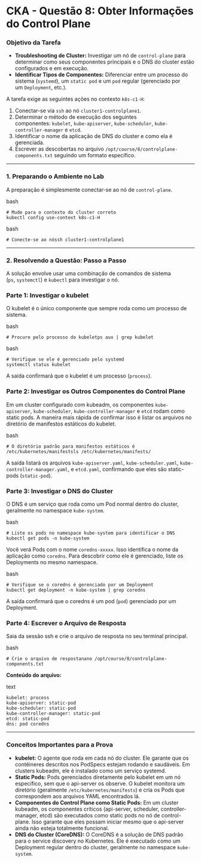 # **CKA - Questão 8: Obter Informações do Control Plane**

### **Objetivo da Tarefa**

- **Troubleshooting de Cluster:** Investigar um nó de `control-plane` para determinar como seus componentes principais e o DNS do cluster estão configurados e em execução.
- **Identificar Tipos de Componentes:** Diferenciar entre um processo do sistema (`systemd`), um `static pod` e um `pod` regular (gerenciado por um `Deployment`, etc.).

A tarefa exige as seguintes ações no contexto `k8s-c1-H`:

1. Conectar-se via `ssh` ao nó `cluster1-controlplane1`.
2. Determinar o método de execução dos seguintes componentes: `kubelet`, `kube-apiserver`, `kube-scheduler`, `kube-controller-manager` e `etcd`.
3. Identificar o nome da aplicação de DNS do cluster e como ela é gerenciada.
4. Escrever as descobertas no arquivo `/opt/course/8/controlplane-components.txt` seguindo um formato específico.

---

### **1. Preparando o Ambiente no Lab**

A preparação é simplesmente conectar-se ao nó de `control-plane`.

bash

```
# Mude para o contexto do cluster correto
kubectl config use-context k8s-c1-H
```

bash

```
# Conecte-se ao nóssh cluster1-controlplane1
```

---

### **2. Resolvendo a Questão: Passo a Passo**

A solução envolve usar uma combinação de comandos de sistema (`ps`, `systemctl`) e `kubectl` para investigar o nó.

### **Parte 1: Investigar o kubelet**

O kubelet é o único componente que sempre roda como um processo de sistema.

bash

```
# Procure pelo processo do kubeletps aux | grep kubelet
```

bash

```
# Verifique se ele é gerenciado pelo systemd
systemctl status kubelet
```

A saída confirmará que o kubelet é um processo (`process`).

### **Parte 2: Investigar os Outros Componentes do Control Plane**

Em um cluster configurado com kubeadm, os componentes `kube-apiserver`, `kube-scheduler`, `kube-controller-manager` e `etcd` rodam como static pods. A maneira mais rápida de confirmar isso é listar os arquivos no diretório de manifestos estáticos do kubelet.

bash

```
# O diretório padrão para manifestos estáticos é /etc/kubernetes/manifestsls /etc/kubernetes/manifests/
```

A saída listará os arquivos `kube-apiserver.yaml`, `kube-scheduler.yaml`, `kube-controller-manager.yaml`, e `etcd.yaml`, confirmando que eles são static-pods (`static-pod`).

### **Parte 3: Investigar o DNS do Cluster**

O DNS é um serviço que roda como um Pod normal dentro do cluster, geralmente no namespace `kube-system`.

bash

```
# Liste os pods no namespace kube-system para identificar o DNS
kubectl get pods -n kube-system
```

Você verá Pods com o nome `coredns-xxxxx`. Isso identifica o nome da aplicação como `coredns`. Para descobrir como ele é gerenciado, liste os Deployments no mesmo namespace.

bash

```
# Verifique se o coredns é gerenciado por um Deployment
kubectl get deployment -n kube-system | grep coredns
```

A saída confirmará que o coredns é um pod (`pod`) gerenciado por um Deployment.

### **Parte 4: Escrever o Arquivo de Resposta**

Saia da sessão ssh e crie o arquivo de resposta no seu terminal principal.

bash

```
# Crie o arquivo de respostanano /opt/course/8/controlplane-components.txt
```

**Conteúdo do arquivo:**

text

```
kubelet: process
kube-apiserver: static-pod
kube-scheduler: static-pod
kube-controller-manager: static-pod
etcd: static-pod
dns: pod coredns
```

---

### **Conceitos Importantes para a Prova**

- **kubelet:** O agente que roda em cada nó do cluster. Ele garante que os contêineres descritos nos PodSpecs estejam rodando e saudáveis. Em clusters kubeadm, ele é instalado como um serviço systemd.
- **Static Pods:** Pods gerenciados diretamente pelo kubelet em um nó específico, sem que o api-server os observe. O kubelet monitora um diretório (geralmente `/etc/kubernetes/manifests`) e cria os Pods que correspondem aos arquivos YAML encontrados lá.
- **Componentes do Control Plane como Static Pods:** Em um cluster kubeadm, os componentes críticos (api-server, scheduler, controller-manager, etcd) são executados como static pods no nó de control-plane. Isso garante que eles possam iniciar mesmo que o api-server ainda não esteja totalmente funcional.
- **DNS do Cluster (CoreDNS):** O CoreDNS é a solução de DNS padrão para o service discovery no Kubernetes. Ele é executado como um Deployment regular dentro do cluster, geralmente no namespace `kube-system`.
